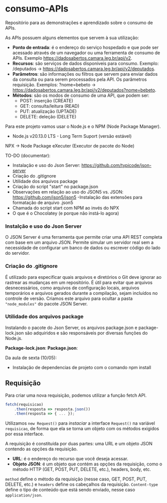 # consumo-APIs
Repositório para as demonstrações e aprendizado sobre o consumo de APIs.

As APIs possuem alguns elementos que servem à sua utilização:

- **Ponto de entrada**: é o endereço do serviço hospedado e que pode ser acessado através de um navegador ou uma ferramenta de consumo de APIs. Exemplo <https://dadosabertos.camara.leg.br/api/v2>.
- **Recursos**: são serviços de dados disponíveis para consumo. Exemplo: /deputados -> <https://dadosabertos.camara.leg.br/api/v2/deputados>.
- **Parâmetros**: são informações ou filtros que servem para enviar dados da consulta ou para serem processados pela API. Os parâmetros requisição. Exemplos: ?nome=bebeto -> <https://dadosabertos.camara.leg.br/api/v2/deputados?nome=bebeto>.
- **Métodos**: são os modos de consumo de uma API, que podem ser:
    - POST: inserção (CREATE)          
    - GET: consulta/leitura (READ)      
    - PUT: atualização (UPTADE)        
    - DELETE: deleção (DELETE)   

 Para este projeto vamos usar o Node.js e o NPM (Node Package Manager).  
- Node.js v20.13.0 LTS - Long Term Suport (versão estável)

NPX -> Node Package eXecuter (Executor de pacote do Node)

TO-DO (documentar):
- Instalação e uso do Json Server: <https://github.com/typicode/json-server>
- Criação do .gitignore
- Utilidade dos arquivos package
- Criação do script "start" no package.json
- Observações em relação ao uso do JSON5 vs. JSON: <https://github.com/json5/json5>
-Instalação das extensões para formatação de arquivo .json5
- Chamada do script start com NPM ao invés do NPX
- O que é o Chocolatey (e porque não instá-lo agora)

### Instalção e uso do Json Server

 O JSON Server é uma ferramenta que permite criar uma API REST completa com base em um arquivo JSON. Permite simular um servidor real sem a necessidade de configurar um banco de dados ou escrever código do lado do servidor. 



### Criação do .gitignore

 É utilizado para especificar quais arquivos e diretórios o Git deve ignorar ao rastrear as mudanças em um repositório. É útil para evitar que arquivos desnecessários, como arquivos de configuração locais, arquivos temporários e arquivos gerados durante a compilação, sejam incluídos no controle de versão. Criamos este arquivo para ocultar a pasta `"node_modules"` do pacote JSON Server. 

###  Utilidade dos arquivos package
 
 Instalando o pacote do Json Server, os arquivos package.json e package-lock.json são adquiridos e são responsáveis por diversas funções do Node.js.

 **Package-lock.json**: 
 **Package.json**:



Da aula de sexta (10/05):
- Instalação de dependencias de projeto com o comando npm install

## Requisição 

Para criar uma nova requisição, podemos utilizar a função fetch API.

~~~js
fetch(requisicao)   
    .then(resposta => resposta.json())
    .then(resposta => { ... });
~~~

Utilizamos `new Request()` para _instaciar_ a interface `Request()` 
na variável `requisicao`, de forma que ela se torna um objeto com os 
métodos exigidos por essa interface.

A requisição é constituída por duas partes: uma URL e 
um objeto JSON contendo as opções da requisição.
- **URL**: é o endereço do recurso que você deseja acessar.
- **Objeto JSON**: é um objeto que contém as opções da requisição, como o método HTTP (GET, POST, PUT, DELETE, etc.), headers, body, etc.

`method` define o método 
da requisição (nesse caso, GET, POST, PUT, DELETE, etc.) 
e `headers` define os cabeçalhos da requisição. `Content-type`
define o tipo de conteúdo que está sendo enviado, nesse caso `application/json`.

 
 